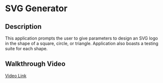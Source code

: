 # SVG Generator

## Description

This application prompts the user to give parameters to design an SVG logo in the shape of a square, circle, or triangle. Application also boasts a testing suite for each shape.

## Walkthrough Video

[Video Link](https://drive.google.com/file/d/1WNCoO4AZquv37dCeMSA5nIiNiMjZ8KNo/view)
